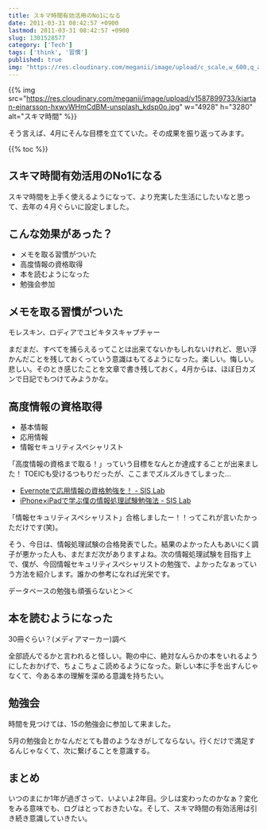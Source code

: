 ```yaml
---
title: スキマ時間有効活用のNo1になる
date: 2011-03-31 08:42:57 +0900
lastmod: 2011-03-31 08:42:57 +0900
slug: 1301528577
category: ['Tech']
tags: ['think', '習慣']
published: true
img: "https://res.cloudinary.com/meganii/image/upload/c_scale,w_600,q_auto/v1587899733/kjartan-einarsson-hxwvWHmCdBM-unsplash_kdsp0o.jpg"
---
```


{{% img src="https://res.cloudinary.com/meganii/image/upload/v1587899733/kjartan-einarsson-hxwvWHmCdBM-unsplash_kdsp0o.jpg" w="4928" h="3280" alt="スキマ時間" %}}

そう言えば、4月にそんな目標を立てていた。その成果を振り返ってみます。

{{% toc %}}


## スキマ時間有効活用のNo1になる
スキマ時間を上手く使えるようになって、より充実した生活にしたいなと思って、去年の４月ぐらいに設定しました。


## こんな効果があった？

- メモを取る習慣がついた
- 高度情報の資格取得
- 本を読むようになった
- 勉強会参加


## メモを取る習慣がついた

モレスキン、ロディアでユビキタスキャプチャー

まだまだ、すべてを捕らえるってことは出来てないかもしれないけれど、思い浮かんだことを残しておくっていう意識はもてるようになった。楽しい。悔しい。悲しい。そのとき感じたことを文章で書き残しておく。4月からは、ほぼ日カズンで日記でもつけてみようかな。


## 高度情報の資格取得

- 基本情報
- 応用情報
- 情報セキュリティスペシャリスト


「高度情報の資格まで取る！」っていう目標をなんとか達成することが出来ました！ TOEICも受けるつもりだったが、ここまでズルズルきてしまった…

- [Evernoteで応用情報の資格勉強を！ \- SIS Lab](https://www.meganii.com/blog/2010/04/20/1271768497/)
- [iPhone×iPadで学ぶ僕の情報処理試験勉強法 \- SIS Lab](https://www.meganii.com/blog/2010/12/20/1292850614/)

「情報セキュリティスペシャリスト」合格しましたー！！ってこれが言いたかっただけです(笑)。

そう、今日は、情報処理試験の合格発表でした。結果のよかった人もあいにく調子が悪かった人も、まだまだ次がありますよね。次の情報処理試験を目指す上で、僕が、今回情報セキュリティスペシャリストの勉強で、よかったなぁっていう方法を紹介します。誰かの参考になれば光栄です。

データベースの勉強も頑張らないと＞＜

## 本を読むようになった
30冊ぐらい？(メディアマーカー)調べ

全部読んでるかと言われると怪しい。鞄の中に、絶対なんらかの本をいれるようにしたおかげで、ちょこちょこ読めるようになった。新しい本に手を出すんじゃなくて、今ある本の理解を深める意識を持ちたい。


## 勉強会
時間を見つけては、15の勉強会に参加して来ました。

5月の勉強会とかなんだとても昔のようなきがしてならない。行くだけで満足するんじゃなくて、次に繋げることを意識する。


## まとめ
いつのまにか1年が過ぎさって、いよいよ2年目。少しは変わったのかなぁ？変化をみる意味でも、ログはとっておきたいな。そして、スキマ時間の有効活用は引き続き意識していきたい。

